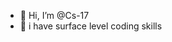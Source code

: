 - 👋 Hi, I’m @Cs-17
- 👀 i have surface level coding skills
<!---
Cs-17/Cs-17 is a ✨ special ✨ repository because its `README.md` (this file) appears on your GitHub profile.
You can click the Preview link to take a look at your changes.
--->
